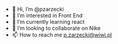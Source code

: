 - 👋 Hi, I’m @pzarzecki
- 👀 I’m interested in Front End
- 🌱 I’m currently learning react
- 💞️ I’m looking to collaborate on Nike
- 📫 How to reach me p.zarzecki@wiwi.pl

<!---
pzarzecki/pzarzecki is a ✨ special ✨ repository because its `README.md` (this file) appears on your GitHub profile.
You can click the Preview link to take a look at your changes.
--->
